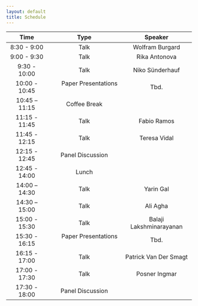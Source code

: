 ```yaml
---
layout: default
title: Schedule
---
```


|  **Time** | **Type** | **Speaker**  |
|:-------------:|:---------------:|:---:|
| 8:30 - 9:00 | Talk  | Wolfram Burgard  |
| 9:00 - 9:30 | Talk  | Rika Antonova  |
| 9:30 - 10:00 | Talk  | Niko Sünderhauf  |
| 10:00 - 10:45  | &ensp;&ensp;&ensp; Paper Presentations &ensp;&ensp;&ensp;  | Tbd.  |
| 10:45 – 11:15 | Coffee Break  |   |
| 11:15 - 11:45 | Talk  | Fabio Ramos  |
| 11:45 - 12:15 | Talk  | Teresa Vidal  |
| 12:15 - 12:45 | Panel Discussion  |   |
| 12:45 - 14:00 | Lunch  |   |
| 14:00 – 14:30 | Talk  | Yarin Gal  |
| 14:30 – 15:00 | Talk  | Ali Agha  |
| 15:00 - 15:30 | Talk  | Balaji Lakshminarayanan  |
| 15:30 - 16:15 | &ensp;&ensp;&ensp; Paper Presentations &ensp;&ensp;&ensp;  | Tbd.  |
| 16:15 - 17:00 | Talk  | Patrick Van Der Smagt  |
| 17:00 - 17:30 | Talk  | Posner Ingmar  |
| 17:30 - 18:00 | Panel Discussion  |   |